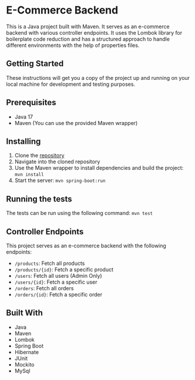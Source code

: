 # E-Commerce Backend

This is a Java project built with Maven. It serves as an e-commerce backend with various controller endpoints. It uses the Lombok library for boilerplate code reduction and has a structured approach to handle different environments with the help of properties files.

## Getting Started

These instructions will get you a copy of the project up and running on your local machine for development and testing purposes.

## Prerequisites

- Java 17
- Maven (You can use the provided Maven wrapper)

## Installing

1. Clone the [repository](https://github.com/NY1105/e-commerce)
2. Navigate into the cloned repository
3. Use the Maven wrapper to install dependencies and build the project: `mvn install`
4. Start the server: `mvn spring-boot:run`

## Running the tests

The tests can be run using the following command: `mvn test`

## Controller Endpoints

This project serves as an e-commerce backend with the following endpoints:

- `/products`: Fetch all products
- `/products/{id}`: Fetch a specific product
- `/users`: Fetch all users (Admin Only)
- `/users/{id}`: Fetch a specific user
- `/orders`: Fetch all orders
- `/orders/{id}`: Fetch a specific order

## Built With

- Java
- Maven
- Lombok
- Spring Boot
- Hibernate
- JUnit
- Mockito
- MySql
